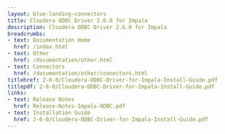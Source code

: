 ```yaml
---
layout: blue-landing-connectors
title: Cloudera ODBC Driver 2.6.0 for Impala
description: Cloudera ODBC Driver 2.6.0 for Impala
breadcrumbs:
- text: Documentation Home
  href: /index.html
- text: Other
  href: /documentation/other.html
- text: Connectors
  href: /documentation/other/connectors.html
titlehref: 2-6-0/Cloudera-ODBC-Driver-for-Impala-Install-Guide.pdf
titlepdf: 2-6-0/Cloudera-ODBC-Driver-for-Impala-Install-Guide.pdf
links:
- text: Release Notes
  href: Release-Notes-Impala-ODBC.pdf
- text: Installation Guide
  href: 2-6-0/Cloudera-ODBC-Driver-for-Impala-Install-Guide.pdf
---
```


